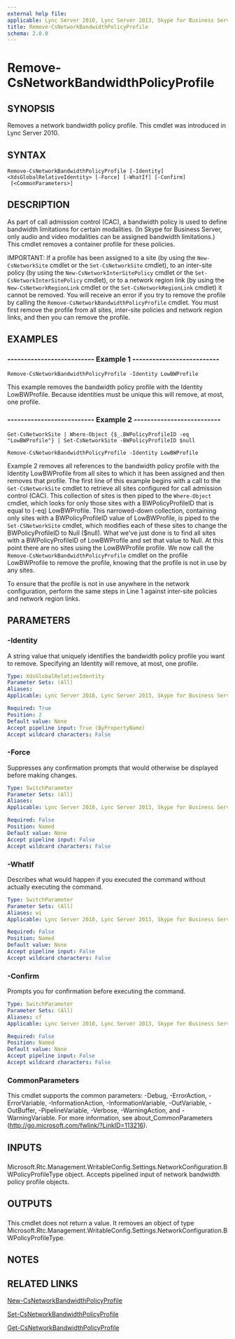 ```yaml
---
external help file: 
applicable: Lync Server 2010, Lync Server 2013, Skype for Business Server 2015
title: Remove-CsNetworkBandwidthPolicyProfile
schema: 2.0.0
---
```


# Remove-CsNetworkBandwidthPolicyProfile

## SYNOPSIS
Removes a network bandwidth policy profile.
This cmdlet was introduced in Lync Server 2010.


## SYNTAX

```
Remove-CsNetworkBandwidthPolicyProfile [-Identity] <XdsGlobalRelativeIdentity> [-Force] [-WhatIf] [-Confirm]
 [<CommonParameters>]
```

## DESCRIPTION
As part of call admission control (CAC), a bandwidth policy is used to define bandwidth limitations for certain modalities.
(In Skype for Business Server, only audio and video modalities can be assigned bandwidth limitations.) This cmdlet removes a container profile for these policies.

IMPORTANT: If a profile has been assigned to a site (by using the `New-CsNetworkSite` cmdlet or the `Set-CsNetworkSite` cmdlet), to an inter-site policy (by using the `New-CsNetworkInterSitePolicy` cmdlet or the `Set-CsNetworkInterSitePolicy` cmdlet), or to a network region link (by using the `New-CsNetworkRegionLink` cmdlet or the `Set-CsNetworkRegionLink` cmdlet) it cannot be removed.
You will receive an error if you try to remove the profile by calling the `Remove-CsNetworkBandwidthPolicyProfile` cmdlet.
You must first remove the profile from all sites, inter-site policies and network region links, and then you can remove the profile.


## EXAMPLES

### -------------------------- Example 1 --------------------------
```
Remove-CsNetworkBandwidthPolicyProfile -Identity LowBWProfile
```

This example removes the bandwidth policy profile with the Identity LowBWProfile.
Because identities must be unique this will remove, at most, one profile.


### -------------------------- Example 2 --------------------------
```
Get-CsNetworkSite | Where-Object {$_.BWPolicyProfileID -eq "LowBWProfile"} | Set-CsNetworkSite -BWPolicyProfileID $null

Remove-CsNetworkBandwidthPolicyProfile -Identity LowBWProfile
```

Example 2 removes all references to the bandwidth policy profile with the Identity LowBWProfile from all sites to which it has been assigned and then removes that profile.
The first line of this example begins with a call to the `Get-CsNetworkSite` cmdlet to retrieve all sites configured for call admission control (CAC).
This collection of sites is then piped to the `Where-Object` cmdlet, which looks for only those sites with a BWPolicyProfileID that is equal to (-eq) LowBWProfile.
This narrowed-down collection, containing only sites with a BWPolicyProfileID value of LowBWProfile, is piped to the `Set-CSNetworkSite` cmdlet, which modifies each of these sites to change the BWPolicyProfileID to Null ($null).
What we've just done is to find all sites with a BWPolicyProfileID of LowBWProfile and set that value to Null.
At this point there are no sites using the LowBWProfile profile.
We now call the `Remove-CsNetworkBandwidthPolicyProfile` cmdlet on the profile LowBWProfile to remove the profile, knowing that the profile is not in use by any sites.

To ensure that the profile is not in use anywhere in the network configuration, perform the same steps in Line 1 against inter-site policies and network region links.


## PARAMETERS

### -Identity
A string value that uniquely identifies the bandwidth policy profile you want to remove.
Specifying an Identity will remove, at most, one profile.

```yaml
Type: XdsGlobalRelativeIdentity
Parameter Sets: (All)
Aliases: 
Applicable: Lync Server 2010, Lync Server 2013, Skype for Business Server 2015

Required: True
Position: 2
Default value: None
Accept pipeline input: True (ByPropertyName)
Accept wildcard characters: False
```

### -Force
Suppresses any confirmation prompts that would otherwise be displayed before making changes.

```yaml
Type: SwitchParameter
Parameter Sets: (All)
Aliases: 
Applicable: Lync Server 2010, Lync Server 2013, Skype for Business Server 2015

Required: False
Position: Named
Default value: None
Accept pipeline input: False
Accept wildcard characters: False
```

### -WhatIf
Describes what would happen if you executed the command without actually executing the command.

```yaml
Type: SwitchParameter
Parameter Sets: (All)
Aliases: wi
Applicable: Lync Server 2010, Lync Server 2013, Skype for Business Server 2015

Required: False
Position: Named
Default value: None
Accept pipeline input: False
Accept wildcard characters: False
```

### -Confirm
Prompts you for confirmation before executing the command.

```yaml
Type: SwitchParameter
Parameter Sets: (All)
Aliases: cf
Applicable: Lync Server 2010, Lync Server 2013, Skype for Business Server 2015

Required: False
Position: Named
Default value: None
Accept pipeline input: False
Accept wildcard characters: False
```

### CommonParameters
This cmdlet supports the common parameters: -Debug, -ErrorAction, -ErrorVariable, -InformationAction, -InformationVariable, -OutVariable, -OutBuffer, -PipelineVariable, -Verbose, -WarningAction, and -WarningVariable. For more information, see about_CommonParameters (http://go.microsoft.com/fwlink/?LinkID=113216).

## INPUTS

###  
Microsoft.Rtc.Management.WritableConfig.Settings.NetworkConfiguration.BWPolicyProfileType object.
Accepts pipelined input of network bandwidth policy profile objects.

## OUTPUTS

###  
This cmdlet does not return a value.
It removes an object of type Microsoft.Rtc.Management.WritableConfig.Settings.NetworkConfiguration.BWPolicyProfileType.

## NOTES

## RELATED LINKS

[New-CsNetworkBandwidthPolicyProfile](New-CsNetworkBandwidthPolicyProfile.md)

[Set-CsNetworkBandwidthPolicyProfile](Set-CsNetworkBandwidthPolicyProfile.md)

[Get-CsNetworkBandwidthPolicyProfile](Get-CsNetworkBandwidthPolicyProfile.md)
